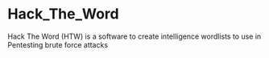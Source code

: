 # Hack_The_Word
Hack The Word (HTW) is a software to create intelligence wordlists to use in Pentesting brute force attacks
